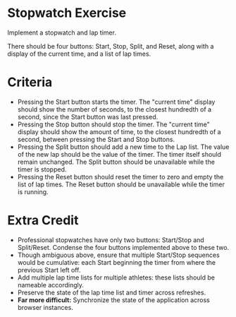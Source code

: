 # Stopwatch Exercise

Implement a stopwatch and lap timer.

There should be four buttons: Start, Stop, Split, and Reset, along with a
display of the current time, and a list of lap times.

# Criteria

- Pressing the Start button starts the timer. The "current time" display should
  show the number of seconds, to the closest hundredth of a second, since the
  Start button was last pressed.
- Pressing the Stop button should stop the timer. The "current time" display
  should show the amount of time, to the closest hundredth of a second, between
  pressing the Start and Stop buttons.
- Pressing the Split button should add a new time to the Lap list. The value
  of the new lap should be the value of the timer. The timer itself should
  remain unchanged. The Split button should be unavailable while the timer is
  stopped.
- Pressing the Reset button should reset the timer to zero and empty the list
  of lap times. The Reset button should be unavailable while the timer is
  running.

# Extra Credit

- Professional stopwatches have only two buttons: Start/Stop and Split/Reset.
  Condense the four buttons implemented above to these two.
- Though ambiguous above, ensure that multiple Start/Stop sequences would be
  cumulative: each Start beginning the timer from where the previous Start left
  off.
- Add multiple lap time lists for multiple athletes: these lists should be
  nameable accordingly.
- Preserve the state of the lap time list and timer across refreshes.
- **Far more difficult:** Synchronize the state of the application across
  browser instances.
